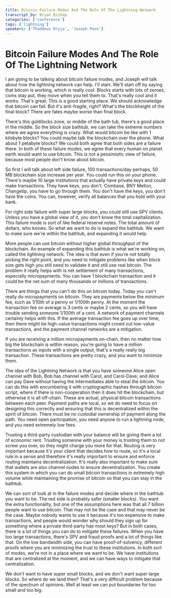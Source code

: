 ```yaml
---
title: Bitcoin Failure Modes And The Role Of The Lightning Network
transcript_by: Bryan Bishop
categories: ['conference']
tags: ['lightning']
speakers: ['Thaddeus Dryja', 'Joseph Poon']
---
```


# Bitcoin Failure Modes And The Role Of The Lightning Network

I am going to be talking about bitcoin failure modes, and Joseph will talk about how the lightning network can help. I'll start. We'll start off by saying that bitcoin is working, which is really cool. Blocks starts with lots of zeroes, coins stay put, they move when you tell them to. That's really cool and it works. That's great. This is a good starting place. We should acknowledge that bitcoin can fail. But it's anti-fragile, right? What's the blockheight of the final block? There are fates maybe worse than final block.

There's this goldilocks zone, or middle of the bath tub, there's a good place in the middle. So the block size bathtub, we can take the extreme numbers where we agree everything is crazy. What would bitcoin be like with 1 kilobyte blocks? You could maybe talk the blockchain over the phone. What about 1 petabyte blocks? We could both agree that both sides are a failure there. In both of these failure modes, we agree that every human on planet earth would want to use bitcoin. This is not a pessimistic view of failure, because most people don't know about bitcoin.

So first I will talk about left side failure, 100 transactions/day perhaps, 50 MB blockchain size increase per year. You could run this on your phone. There's maybe 10 large institutions that actually have private keys and could make transactions. They have keys, you don't. Coinbase, BNY Mellon, Changetip, you have to go through them. You don't have the keys, you don't have the coins. You can, however, verify all balances that you hold with your bank.

For right side failure with super large blocks, you could still use SPV clients. Unless you have a global view of it, you don't know the total capitalization. This failure mode is sort of like federal reserve notes. The total amount of dollars, who knows. So what we want to do is expand the bathtub. We want to make sure we're within the bathtub, and expanding it would help.

More people can use bitcoin without higher global throughput of the blockchain. An example of expanding this bathtub is what we're working on, called the lightning network. The idea is that even if you're not totally picking the right point, and you need to mitigate problems like when block size gets high you still need to validate it and still use real bitcoin. The problem it really helps with is net settlement of many transactions, especially micropayments. You can have 1 blockchain transaction and it could be the net sum of many thousands or millions of transactions.

There are things that you can't do this on bitcoin today. Today you can't really do micropayments on bitcoin. They are payments below the minimum fee, such as 1/10th of a penny or 1/100th penny. At the moment the transaction fee on average is 3 cents or maybe 2 cents, so you will have trouble sending someone 1/100th of a cent. A network of payment channels certainly helps with this. If the average transaction fee goes up over time, then there might be high-value transactions might crowd out low-value transactions, and the payment channel networks are a mitigation.

If you are receiving a million micropayments on-chain, then no matter how big the blockchain is within reason, you're going to have a million transactions as inputs with a single output, that's a really really big transaction. These transactions are pretty crazy, and you want to minimize them.

The idea of the Lightning Network is that you have someone Alice open channel with Bob, Bob has channel with Carol, and Carol-Dave; and Alice can pay Dave without having the intermediates able to steal the bitcoin. You can do this with encumbering it with cryptographic hashes through bitcoin script, where if there is non-cooperation then it does hit the blockchain, but otherwise it is all off-chain. These are actual, physical bitcoin transactions between each peer. Payment paths are local, so we do need to focus on designing this correctly and ensuring that this is decentralized within the spirit of bitcoin. There must be no custodial ownership of payment along the path. You need open participation, you need anyone to run a lightning node, and you need extremely low fees.

Trusting a third-party custodian with your balance will be giving them a lot of economic rent. Trusting someone with your money is trusting them to not screw you over, so they might charge you more for that. Routing is very important because it's your client that decides how to route, so it's a local rule in a sense and therefore it's really important to ensure and enforce routing maintains decentralization. It's really also important to make sure that wallets are also channel nodes to ensure decentralization. You create this system in which you can do small bitcoin transactions in extremely high volume while maintaining the promise of bitcoin so that you can stay in the bathtub.

We can sort of look at in the failure modes and decide where in the bathtub you want to be. The red side is probably safer (smaller blocks). You want the extra functionality, but one of the assumptions here was that all 7 billion people want to use bitcoin. That may not be the case and that may never be the case. Maybe nobody wants to use it because it's too expensive to make transactions, and people would wonder why should they sign up for something where a private third-party has most keys? But in both cases, there is a lot of things you can do to mitigate these failures. When you have too large transactions, there's SPV and fraud proofs and a lot of things like that. On the low bandwidth side, you can have proof-of-solvency, different proofs where you are minimizing the trust to these institutions. In both sort of modes, we're not in a place where we want to be. We have institutions that are centralized at the moment, and we can have ways to mitigate that centralization.

We don't want to have super small blocks, and we don't want super large blocks. So where do we land then? That's a very difficult problem because of the spectrum of opinions. Well at least we can put boundaries for too small and too big.
